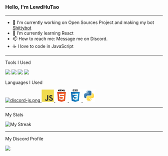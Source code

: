 ### Hello, I'm LewdHuTao
___

- 🔭 I'm currently working on Open Sources Project and making my bot [Shittybot](https://shittybot.com)
- 🌴 I’m currently learning React
- 📫 How to reach me: Message me on Discord.
- ☕ I love to code in JavaScript

____
Tools I Used

![](https://img.shields.io/badge/Visual_Studio_Code-0078D4?style=for-the-badge&logo=visual%20studio%20code&logoColor=white) ![](https://img.shields.io/badge/Visual_Studio-0078D4?style=for-the-badge&logo=visual%20studio&logoColor=white) ![](https://img.shields.io/badge/MongoDB-4EA94B?style=for-the-badge&logo=mongodb&logoColor=white) ![](https://img.shields.io/badge/Arduino-3186a0?style=for-the-badge&logo=arduino&logoColor=white)

Languages I Used

<p align="left"><a href="https://discord.js.org/#/" target="_blank"><img src="https://cdn.discordapp.com/attachments/855346697029812231/873199215512285235/discord-js.png" alt="discord-js.png" height="40" width="40" /></a><a href="https://developer.mozilla.org/en-US/docs/Web/JavaScript" target="_blank"> <img src="https://raw.githubusercontent.com/devicons/devicon/master/icons/javascript/javascript-original.svg" alt="javascript" width="40" height="40"/></a><a href="https://www.w3.org/html/" target="_blank"> <img src="https://raw.githubusercontent.com/devicons/devicon/master/icons/html5/html5-original-wordmark.svg" alt="html5" width="40" height="40"/></a><a href="https://www.w3schools.com/css/" target="_blank"> <img src="https://raw.githubusercontent.com/devicons/devicon/master/icons/css3/css3-original-wordmark.svg" alt="css3" width="40" height="40"/></a><a href="https://www.python.org" target="_blank"> <img src="https://raw.githubusercontent.com/devicons/devicon/master/icons/python/python-original.svg" alt="python" width="40" height="40"/></a>
</p>
  
___
 My Stats

<img src="https://github-readme-streak-stats.herokuapp.com/?user=LewdHuTao&theme=tokyonight" alt="My Streak" />

___
My Discord Profile

<a href="https://discordapp.com/users/454278022132924417/">
  <img src="https://discord.c99.nl/widget/theme-4/454278022132924417.png" />
</a>
